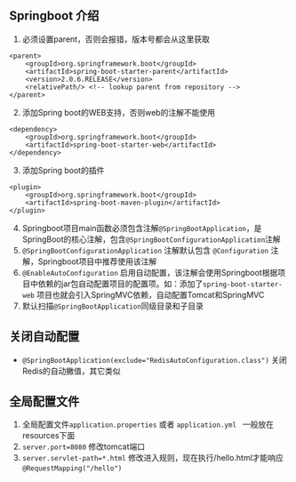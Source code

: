 ## Springboot 介绍
1. 必须设置parent，否则会报错，版本号都会从这里获取
```
<parent>
    <groupId>org.springframework.boot</groupId>
    <artifactId>spring-boot-starter-parent</artifactId>
    <version>2.0.6.RELEASE</version>
    <relativePath/> <!-- lookup parent from repository -->
</parent>
```
2. 添加Spring boot的WEB支持，否则web的注解不能使用
```
<dependency>
    <groupId>org.springframework.boot</groupId>
    <artifactId>spring-boot-starter-web</artifactId>
</dependency>
```
3. 添加Spring boot的插件
```
<plugin>
    <groupId>org.springframework.boot</groupId>
    <artifactId>spring-boot-maven-plugin</artifactId>
</plugin>
```
4. Springboot项目main函数必须包含注解`@SpringBootApplication`，是SpringBoot的核心注解，包含`@SpringBootConfigurationApplication`注解
5.  `@SpringBootConfigurationApplication` 注解默认包含 `@Configuration` 注解，Springboot项目中推荐使用该注解
6.  `@EnableAutoConfiguration` 启用自动配置，该注解会使用Springboot根据项目中依赖的jar包自动配置项目的配置项。如：添加了`spring-boot-starter-web` 项目也就会引入SpringMVC依赖，自动配置Tomcat和SpringMVC
7.  默认扫描`@SpringBootApplication`同级目录和子目录

## 关闭自动配置
* `@SpringBootApplication(exclude="RedisAutoConfiguration.class")` 关闭Redis的自动撇值，其它类似

## 全局配置文件
1. 全局配置文件`application.properties` 或者 `application.yml ` 一般放在resources下面
2. `server.port=8080` 修改tomcat端口
3. `server.servlet-path=*.html` 修改进入规则，现在执行/hello.html才能响应`@RequestMapping("/hello")`